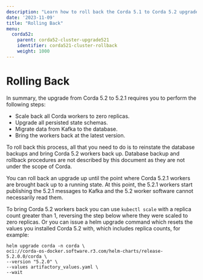 ```yaml
---
description: "Learn how to roll back the Corda 5.1 to Corda 5.2 upgrade process if an issue occurs."
date: '2023-11-09'
title: "Rolling Back"
menu:
  corda52:
    parent: corda52-cluster-upgrade521
    identifier: corda521-cluster-rollback
    weight: 1000
---
```


# Rolling Back

In summary, the upgrade from Corda 5.2 to 5.2.1 requires you to perform the following steps:
* Scale back all Corda workers to zero replicas.
* Upgrade all persisted state schemas.
* Migrate data from Kafka to the database.
* Bring the workers back at the latest version.

To roll back this process, all that you need to do is to reinstate the database backups and bring Corda 5.2 workers back up. Database backup and rollback procedures are not described by this document as they are not under the scope of Corda.

You can roll back an upgrade up until the point where Corda 5.2.1 workers are brought back up to a running state. At this point, the 5.2.1 workers start publishing the 5.2.1 messages to Kafka and the 5.2 worker software cannot necessarily read them.

To bring Corda 5.2 workers back you can use `kubectl scale` with a replica count greater than 1, reversing the step below where they were scaled to zero replicas. Or you can issue a helm upgrade command which resets the values you installed Corda 5.2 with, which includes replica counts, for example:

```
helm upgrade corda -n corda \
oci://corda-os-docker.software.r3.com/helm-charts/release-5.2.0.0/corda \
--version "5.2.0" \
--values artifactory_values.yaml \
--wait
```
